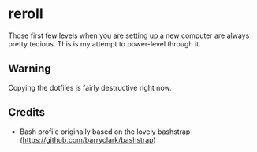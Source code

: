 # reroll
Those first few levels when you are setting up a new computer are always pretty tedious. This is my attempt to power-level through it.

## Warning
Copying the dotfiles is fairly destructive right now.

## Credits
* Bash profile originally based on the lovely bashstrap (https://github.com/barryclark/bashstrap)
